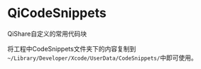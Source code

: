 # QiCodeSnippets

QiShare自定义的常用代码块

将工程中CodeSnippets文件夹下的内容复制到`~/Library/Developer/Xcode/UserData/CodeSnippets/`中即可使用。
